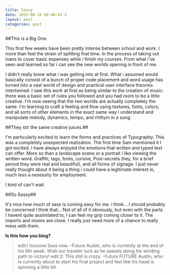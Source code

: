 ```yaml
---
title: Sassy
date: 2015-06-16 09:48:43 Z
layout: post
categories: post
---
```


##This is a Big One.

This first few weeks have been pretty intense between school and work. I more than feel the strain of splitting that time. In the process of taking out loans to cover basic expenses while i finish my courses. From what i've seen and learned so far i can see the new worlds opening in front of me. 

I didn't really know what i was getting into at first. What i assumed would basically consist of a bunch of proper code placement and word usage has turned into a vast world of design and practical user interface theories intertwined. I saw this work at first as being similar to the creation of music: there was a basic set of rules you followed and you had room to be a little creative. I'm now seeing that the two worlds are actually completely the same. I'm learning to craft a feeling and flow using textures, fonts, colors, and all sorts of other elements in the exact same way i understand and manipulate melody, dynamics, tempo, and rhthym in a song. 

##They stir the same creative juices.##

I'm particularly excited to learn the forms and practices of Typography. This was a completely unexpected realization. The first time Sam mentioned it I got excited. I have always enjoyed the emotions that written and typed text can offer. More so than a landscape scene or a portrait i like viewing the written word. Graffiti, tags, fonts, cursive, Post-secrets (hey, for a brief period they were real and beautiful), and all forms of signage. I just never really thought about it being a thing i could have a legitimate interest in, much less a nesessity for employment. 

I kind of can't wait. 

##So Sassy##

It's nice how much of sass is coming easy for me. i think... I should probably be concerned I think that... Not of all of it obviously, but even with the parts I havent quite assimilated to, I can feel my grip coming closer to it. The imports and mixins are close. I really just need more of a chance to really mess with them. 

**Is this how you blog?**

>edit:I loooove Sass now. 
>-Future Austin, who is currently at the end of his 6th week. Wish our traveler luck as he speeds along his winding path to victory!
 edit 2: This shit is crazy.
 -Future FUTURE Austin, who is currently about to start his final project and feel like his head is spinning a little bit.

